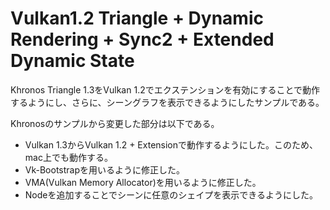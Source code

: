 # Vulkan1.2 Triangle + Dynamic Rendering + Sync2 + Extended Dynamic State

Khronos Triangle 1.3をVulkan 1.2でエクステンションを有効にすることで動作するようにし、さらに、シーングラフを表示できるようにしたサンプルである。

Khronosのサンプルから変更した部分は以下である。

* Vulkan 1.3からVulkan 1.2 + Extensionで動作するようにした。このため、mac上でも動作する。
* Vk-Bootstrapを用いるように修正した。
* VMA(Vulkan Memory Allocator)を用いるように修正した。
* Nodeを追加することでシーンに任意のシェイプを表示できるようにした。
